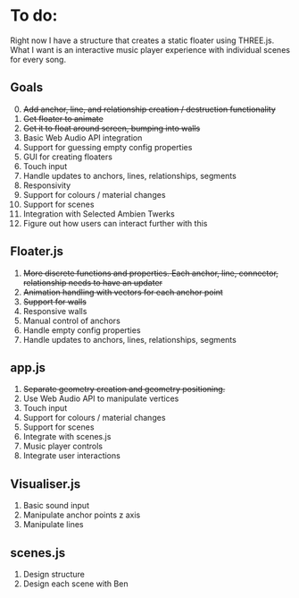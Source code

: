 # To do:

Right now I have a structure that creates a static floater using THREE.js. What I want is an interactive music player experience with individual scenes for every song.

## Goals
0. ~~Add anchor, line, and relationship creation / destruction functionality~~
1. ~~Get floater to animate~~
2. ~~Get it to float around screen, bumping into walls~~
3. Basic Web Audio API integration
4. Support for guessing empty config properties
5. GUI for creating floaters
6. Touch input
7. Handle updates to anchors, lines, relationships, segments
8. Responsivity
9. Support for colours / material changes
10. Support for scenes
11. Integration with Selected Ambien Twerks
12. Figure out how users can interact further with this

## Floater.js
1. ~~More discrete functions and properties. Each anchor, line, connector, relationship needs to have an updater~~
2. ~~Animation handling with vectors for each anchor point~~
3. ~~Support for walls~~
4. Responsive walls
5. Manual control of anchors
6. Handle empty config properties
7. Handle updates to anchors, lines, relationships, segments

## app.js
1. ~~Separate geometry creation and geometry positioning.~~
2. Use Web Audio API to manipulate vertices
3. Touch input
4. Support for colours / material changes
5. Support for scenes
6. Integrate with scenes.js
7. Music player controls
8. Integrate user interactions

## Visualiser.js
1. Basic sound input
2. Manipulate anchor points z axis
3. Manipulate lines

## scenes.js
1. Design structure
2. Design each scene with Ben
